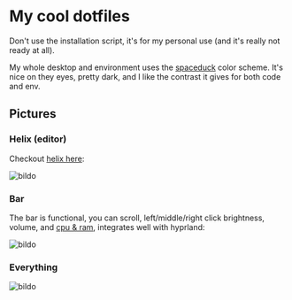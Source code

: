 My cool dotfiles
================

Don't use the installation script, it's for my personal use (and it's really not ready at all).

My whole desktop and environment uses the [spaceduck](https://github.com/pineapplegiant/spaceduck) color scheme. It's nice on they eyes, pretty dark, and I like the contrast it gives for both code and env.

Pictures
--------

### Helix (editor)

Checkout [helix here](https://github.com/helix-editor/helix):

![bildo](https://github.com/user-attachments/assets/7e1c07a5-28c8-4134-9ef1-1b4e32e58c2f)

### Bar

The bar is functional, you can scroll, left/middle/right click brightness, volume, and [cpu & ram](https://github.com/Aaalibaba42/control_modules), integrates well with hyprland:

![bildo](https://github.com/user-attachments/assets/0585233f-0159-4ab9-8d22-d97d70c26eac)


### Everything

![bildo](https://github.com/user-attachments/assets/c484c63e-c269-4411-9590-70b4080d17ee)

